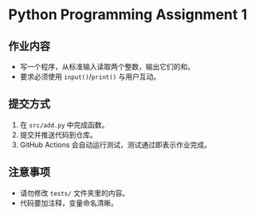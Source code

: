 # Python Programming Assignment 1

## 作业内容

- 写一个程序，从标准输入读取两个整数，输出它们的和。
- 要求必须使用 `input()`/`print()` 与用户互动。

## 提交方式
1. 在 `src/add.py` 中完成函数。
2. 提交并推送代码到仓库。
3. GitHub Actions 会自动运行测试，测试通过即表示作业完成。

## 注意事项
- 请勿修改 `tests/` 文件夹里的内容。
- 代码要加注释，变量命名清晰。